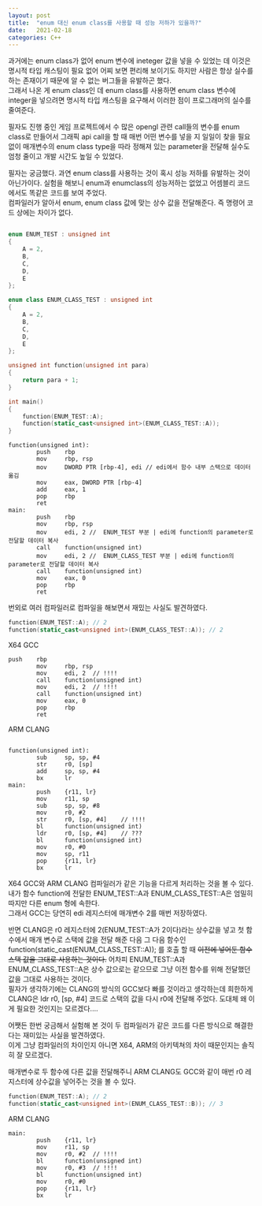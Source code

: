 ```yaml
---
layout: post
title:  "enum 대신 enum class를 사용할 때 성능 저하가 있을까?"
date:   2021-02-18
categories: C++
---
```


과거에는 enum class가 없어 enum 변수에 ineteger 값을 넣을 수 있었는 데 이것은 명시적 타입 캐스팅이 필요 없어 어찌 보면 편리해 보이기도 하지만 사람은 항상 실수를 하는 존재이기 때문에 알 수 없는 버그들을 유발하곤 했다.   
그래서 나온 게 enum class인 데 enum class를 사용하면 enum class 변수에 integer을 넣으려면 명시적 타입 캐스팅을 요구해서 이러한 점이 프로그래머의 실수를 줄여준다.   

필자도 진행 중인 게임 프로젝트에서 수 많은 opengl 관련 call들의 변수를 enum class로 만들어서 그래픽 api call을 할 때 매번 어떤 변수를 넣을 지 일일이 찾을 필요 없이 매개변수의 enum class type을 따라 정해져 있는 parameter을 전달해 실수도 엄청 줄이고 개발 시간도 높일 수 있었다.    

필자는 궁금했다. 과연 enum class를 사용하는 것이 혹시 성능 저하를 유발하는 것이 아닌가이다. 실험을 해보니 enum과 enumclass의 성능저하는 없었고 어셈블리 코드에서도 똑같은 코드를 보여 주었다.   
컴파일러가 알아서 enum, enum class 값에 맞는 상수 값을 전달해준다. 즉 명령어 코드 상에는 차이가 없다.   

```c++

enum ENUM_TEST : unsigned int
{
    A = 2,
    B,
    C,
    D,
    E
};

enum class ENUM_CLASS_TEST : unsigned int
{
    A = 2,
    B,
    C,
    D,
    E
};

unsigned int function(unsigned int para)
{
    return para + 1;
}

int main()
{
    function(ENUM_TEST::A);
    function(static_cast<unsigned int>(ENUM_CLASS_TEST::A));
}

```

```
function(unsigned int):
        push    rbp
        mov     rbp, rsp
        mov     DWORD PTR [rbp-4], edi // edi에서 함수 내부 스택으로 데이터 옮김
        mov     eax, DWORD PTR [rbp-4]
        add     eax, 1
        pop     rbp
        ret
main:
        push    rbp
        mov     rbp, rsp
        mov     edi, 2 //  ENUM_TEST 부분 | edi에 function의 parameter로 전달할 데이터 복사
        call    function(unsigned int)
        mov     edi, 2 //  ENUM_CLASS_TEST 부분 | edi에 function의 parameter로 전달할 데이터 복사
        call    function(unsigned int)
        mov     eax, 0
        pop     rbp
        ret
```   


번외로 여러 컴파일러로 컴파일을 해보면서 재밌는 사실도 발견하였다.   

```c++
function(ENUM_TEST::A); // 2
function(static_cast<unsigned int>(ENUM_CLASS_TEST::A)); // 2
```   

X64 GCC
```
push    rbp
        mov     rbp, rsp
        mov     edi, 2  // !!!!
        call    function(unsigned int)
        mov     edi, 2  // !!!!
        call    function(unsigned int)
        mov     eax, 0
        pop     rbp
        ret
```   

ARM CLANG
```

function(unsigned int):
        sub     sp, sp, #4
        str     r0, [sp]
        add     sp, sp, #4
        bx      lr
main:
        push    {r11, lr}
        mov     r11, sp
        sub     sp, sp, #8
        mov     r0, #2
        str     r0, [sp, #4]    // !!!!
        bl      function(unsigned int)
        ldr     r0, [sp, #4]    // ???
        bl      function(unsigned int)
        mov     r0, #0
        mov     sp, r11
        pop     {r11, lr}
        bx      lr
```

X64 GCC와 ARM CLANG 컴파일러가 같은 기능을 다르게 처리하는 것을 볼 수 있다.   
내가 함수 function에 전달한 ENUM_TEST::A과 ENUM_CLASS_TEST::A은 엄밀히 따지만 다른 enum 형에 속한다.     
그래서 GCC는 당연히 edi 레지스터에 매개변수 2를 매번 저장하였다.      

반면 CLANG은 r0 레지스터에 2(ENUM_TEST::A가 2이다)라는 상수값을 넣고 첫 함수에서 매개 변수로 스택에 값을 전달 해준 다음 그 다음 함수인 function(static_cast<unsigned int>(ENUM_CLASS_TEST::A)); 를 호출 할 때 ~~이전에 넣어둔 함수 스택 값을 그대로 사용하는 것이다.~~ 어차피 ENUM_TEST::A과 ENUM_CLASS_TEST::A은 상수 값으로는 같으므로 그냥 이전 함수를 위해 전달했던 값을 그대로 사용하는 것이다.       
필자가 생각하기에는 CLANG의 방식의 GCC보다 빠를 것이라고 생각하는데 희한하게 CLANG은 ldr     r0, [sp, #4] 코드로 스택의 값을 다시 r0에 전달해 주었다. 도대체 왜 이게 필요한 것인지는 모르겠다....    

어쨋든 한번 궁금해서 실험해 본 것이 두 컴파일러가 같은 코드를 다른 방식으로 해결한다는 재미있는 사실을 발견하였다.   
이게 그냥 컴파일러의 차이인지 아니면 X64, ARM의 아키텍쳐의 차이 때문인지는 솔직히 잘 모르겠다.   

매개변수로 두 함수에 다른 값을 전달해주니 ARM CLANG도 GCC와 같이 매번 r0 레지스터에 상수값을 넣어주는 것을 볼 수 있다.   
```c++
function(ENUM_TEST::A); // 2
function(static_cast<unsigned int>(ENUM_CLASS_TEST::B)); // 3
```   

ARM CLANG
```
main:
        push    {r11, lr}
        mov     r11, sp
        mov     r0, #2  // !!!!
        bl      function(unsigned int)
        mov     r0, #3  // !!!!
        bl      function(unsigned int)
        mov     r0, #0
        pop     {r11, lr}
        bx      lr
```